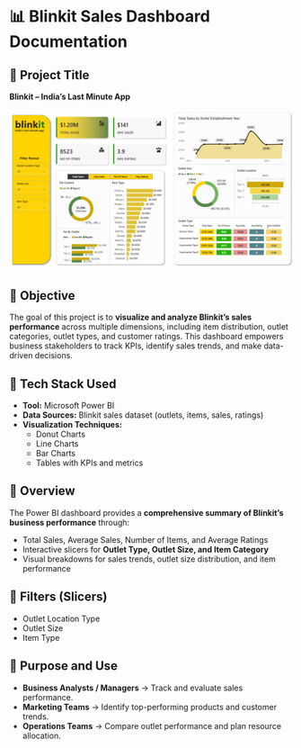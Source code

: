 # 📊 Blinkit Sales Dashboard Documentation  

## 🔹 Project Title  
**Blinkit – India’s Last Minute App**  

![image alt](https://github.com/JosetinaTreaslin/Blinkit_PBI/blob/a5da7a47fb7b0d5196aab6e23431480a29610dd2/Blink-IT-dashboard.png)

## 🔹 Objective  
The goal of this project is to **visualize and analyze Blinkit’s sales performance** across multiple dimensions, including item distribution, outlet categories, outlet types, and customer ratings. This dashboard empowers business stakeholders to track KPIs, identify sales trends, and make data-driven decisions.  

## 🔹 Tech Stack Used  
- **Tool:** Microsoft Power BI  
- **Data Sources:** Blinkit sales dataset (outlets, items, sales, ratings)  
- **Visualization Techniques:**  
  - Donut Charts  
  - Line Charts  
  - Bar Charts  
  - Tables with KPIs and metrics  

## 🔹 Overview  
The Power BI dashboard provides a **comprehensive summary of Blinkit’s business performance** through:  
- Total Sales, Average Sales, Number of Items, and Average Ratings  
- Interactive slicers for **Outlet Type, Outlet Size, and Item Category**  
- Visual breakdowns for sales trends, outlet size distribution, and item performance  

## 🔹 Filters (Slicers)  
- Outlet Location Type  
- Outlet Size  
- Item Type
  
## 🔹 Purpose and Use  
- **Business Analysts / Managers** → Track and evaluate sales performance.  
- **Marketing Teams** → Identify top-performing products and customer trends.  
- **Operations Teams** → Compare outlet performance and plan resource allocation.  

